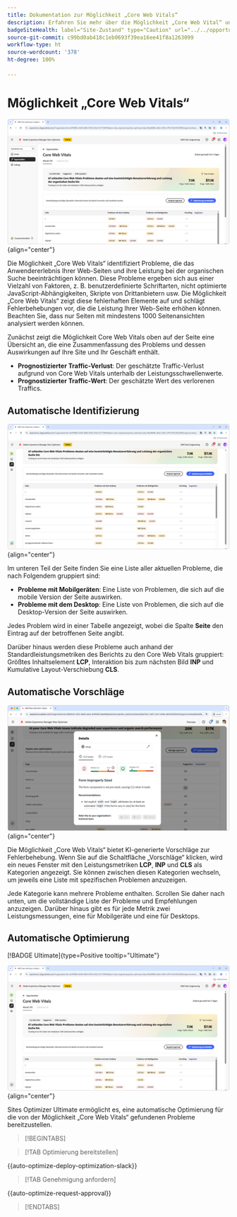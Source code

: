 ```yaml
---
title: Dokumentation zur Möglichkeit „Core Web Vitals“
description: Erfahren Sie mehr über die Möglichkeit „Core Web Vital“ und darüber, wie Sie sie zur Verbesserung der Traffic-Akquise nutzen können.
badgeSiteHealth: label="Site-Zustand" type="Caution" url="../../opportunity-types/site-health.md" tooltip="Site-Zustand"
source-git-commit: c99bd0ab418c1eb0693f39ea16ee41f8a1263099
workflow-type: ht
source-wordcount: '378'
ht-degree: 100%

---
```



# Möglichkeit „Core Web Vitals“

![Möglichkeit „Core Web Vitals“](./assets/core-web-vitals/hero.png){align="center"}

Die Möglichkeit „Core Web Vitals“ identifiziert Probleme, die das Anwendererlebnis Ihrer Web-Seiten und ihre Leistung bei der organischen Suche beeinträchtigen können. Diese Probleme ergeben sich aus einer Vielzahl von Faktoren, z. B. benutzerdefinierte Schriftarten, nicht optimierte JavaScript-Abhängigkeiten, Skripte von Drittanbietern usw. Die Möglichkeit „Core Web Vitals“ zeigt diese fehlerhaften Elemente auf und schlägt Fehlerbehebungen vor, die die Leistung Ihrer Web-Seite erhöhen können. Beachten Sie, dass nur Seiten mit mindestens 1000 Seitenansichten analysiert werden können.

Zunächst zeigt die Möglichkeit Core Web Vitals oben auf der Seite eine Übersicht an, die eine Zusammenfassung des Problems und dessen Auswirkungen auf Ihre Site und Ihr Geschäft enthält.

* **Prognostizierter Traffic-Verlust**: Der geschätzte Traffic-Verlust aufgrund von Core Web Vitals unterhalb der Leistungsschwellenwerte.
* **Prognostizierter Traffic-Wert**: Der geschätzte Wert des verlorenen Traffics.

## Automatische Identifizierung

![Automatisches Identifizieren von Core Web Vitals](./assets/core-web-vitals/auto-identify.png){align="center"}

Im unteren Teil der Seite finden Sie eine Liste aller aktuellen Probleme, die nach Folgendem gruppiert sind:

* **Probleme mit Mobilgeräten**: Eine Liste von Problemen, die sich auf die mobile Version der Seite auswirken.
* **Probleme mit dem Desktop**: Eine Liste von Problemen, die sich auf die Desktop-Version der Seite auswirken.

Jedes Problem wird in einer Tabelle angezeigt, wobei die Spalte **Seite** den Eintrag auf der betroffenen Seite angibt.

Darüber hinaus werden diese Probleme auch anhand der Standardleistungsmetriken des Berichts zu den Core Web Vitals gruppiert: Größtes Inhaltselement **LCP**, Interaktion bis zum nächsten Bild **INP** und Kumulative Layout-Verschiebung **CLS**.

## Automatische Vorschläge

![Automatische Vorschläge der Möglichkeit „Core Web Vitals“](./assets/core-web-vitals/auto-suggest.png){align="center"}

Die Möglichkeit „Core Web Vitals“ bietet KI-generierte Vorschläge zur Fehlerbehebung. Wenn Sie auf die Schaltfläche „Vorschläge“ klicken, wird ein neues Fenster mit den Leistungsmetriken **LCP**, **INP** und **CLS** als Kategorien angezeigt. Sie können zwischen diesen Kategorien wechseln, um jeweils eine Liste mit spezifischen Problemen anzuzeigen.

Jede Kategorie kann mehrere Probleme enthalten. Scrollen Sie daher nach unten, um die vollständige Liste der Probleme und Empfehlungen anzuzeigen.  Darüber hinaus gibt es für jede Metrik zwei Leistungsmessungen, eine für Mobilgeräte und eine für Desktops.

## Automatische Optimierung

[!BADGE Ultimate]{type=Positive tooltip="Ultimate"}

![Automatisches Optimieren der Möglichkeit „Core Web Vitals“](./assets/core-web-vitals/auto-optimize.png){align="center"}

Sites Optimizer Ultimate ermöglicht es, eine automatische Optimierung für die von der Möglichkeit „Core Web Vitals“ gefundenen Probleme bereitzustellen. <!--- TBD-need more in-depth and opportunity specific information here. What does the auto-optimization do?-->

>[!BEGINTABS]

>[!TAB Optimierung bereitstellen]

{{auto-optimize-deploy-optimization-slack}}

>[!TAB Genehmigung anfordern]

{{auto-optimize-request-approval}}

>[!ENDTABS]

